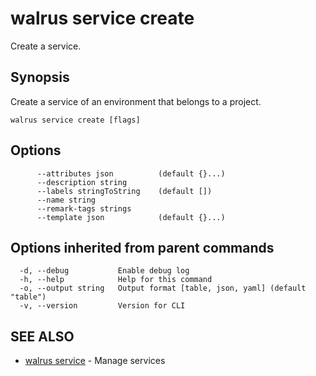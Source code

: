 # walrus service create

Create a service.

## Synopsis

Create a service of an environment that belongs to a project.

```
walrus service create [flags]
```

## Options

```
      --attributes json          (default {}...)
      --description string      
      --labels stringToString    (default [])
      --name string             
      --remark-tags strings     
      --template json            (default {}...)
```

## Options inherited from parent commands

```
  -d, --debug           Enable debug log
  -h, --help            Help for this command
  -o, --output string   Output format [table, json, yaml] (default "table")
  -v, --version         Version for CLI
```

## SEE ALSO

* [walrus service](walrus_service)	 - Manage services

